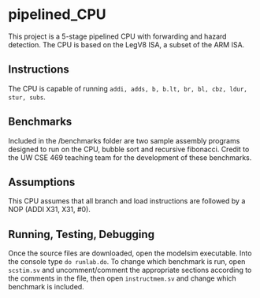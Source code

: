 # pipelined_CPU
This project is a 5-stage pipelined CPU with forwarding and hazard detection. The CPU is based on the LegV8 ISA, a subset of the ARM ISA.

## Instructions
The CPU is capable of running `addi, adds, b, b.lt, br, bl, cbz, ldur, stur, subs`.

## Benchmarks
Included in the /benchmarks folder are two sample assembly programs designed to run on the CPU, bubble sort and recursive fibonacci. Credit to the UW CSE 469 teaching team for the development of these benchmarks.

## Assumptions
This CPU assumes that all branch and load instructions are followed by a NOP (ADDI X31, X31, #0). 

## Running, Testing, Debugging
Once the source files are downloaded, open the modelsim executable. Into the console type `do runlab.do`. To change which benchmark is run, open `scstim.sv` and uncomment/comment the appropriate sections according to the comments in the file, then open `instructmem.sv` and change which benchmark is included.
